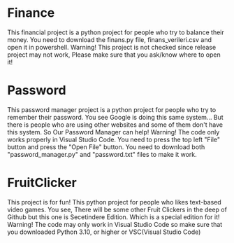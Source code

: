 # Finance
This financial project is a python project for people who try to balance their money. 
You need to download the finans.py file, finans_verileri.csv and open it in powershell.
Warning! 
This project is not checked since release project may not work,
Please make sure that you ask/know where to open it!
# Password
This password manager project is a python project for people who try to remember their password.
You see Google is doing this same system... But there is people who are using other websites and some of them don't have this system.
So Our Password Manager can help!
Warning!
The code only works properly in Visual Studio Code. You need to press the top left "File" button and press the "Open File" button.
You need to download both "password_manager.py" and "password.txt" files to make it work.
# FruitClicker
This project is for fun! This python project for people who likes text-based video games.
You see, There will be some other Fruit Clickers in the deep of Github but this one is Secetindere Edition.
Which is a special edition for it!
Warning!
The code may only work in Visual Studio Code so make sure that you downloaded Python 3.10, or higher or VSC(Visual Studio Code)
